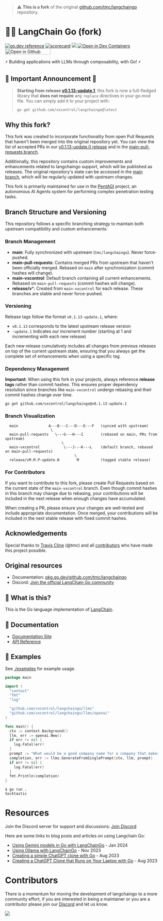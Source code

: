 > ⚠️ **This is a fork** of the original [github.com/tmc/langchaingo](https://github.com/tmc/langchaingo) repository.

# 🦜️🔗 LangChain Go (fork)

[![go.dev reference](https://img.shields.io/badge/go.dev-reference-007d9c?logo=go&logoColor=white&style=flat-square)](https://pkg.go.dev/github.com/tmc/langchaingo)
[![scorecard](https://goreportcard.com/badge/github.com/tmc/langchaingo)](https://goreportcard.com/report/github.com/tmc/langchaingo)
[![](https://dcbadge.vercel.app/api/server/t9UbBQs2rG?compact=true&style=flat)](https://discord.gg/t9UbBQs2rG)
[![Open in Dev Containers](https://img.shields.io/static/v1?label=Dev%20Containers&message=Open&color=blue&logo=visualstudiocode)](https://vscode.dev/redirect?url=vscode://ms-vscode-remote.remote-containers/cloneInVolume?url=https://github.com/vxcontrol/langchaingo)
[<img src="https://github.com/codespaces/badge.svg" title="Open in Github Codespace" width="150" height="20">](https://codespaces.new/vxcontrol/langchaingo)

⚡ Building applications with LLMs through composability, with Go! ⚡

## 🚀 Important Announcement 🚀

> **Starting from release [v0.1.13-update.1](https://github.com/vxcontrol/langchaingo/releases/tag/v0.1.13-update.1)**, this fork is now a full-fledged library that **does not require** any `replace` directives in your go.mod file. You can simply add it to your project with:
>
> ```bash
> go get github.com/vxcontrol/langchaingo@latest
> ```

## Why this fork?

This fork was created to incorporate functionality from open Pull Requests that haven't been merged into the original repository yet. You can view the list of accepted PRs in our [v0.1.13-update.0 release](https://github.com/vxcontrol/langchaingo/releases/tag/v0.1.13-update.0) and in the [main-pull-requests branch](https://github.com/vxcontrol/langchaingo/commits/main-pull-requests/).

Additionally, this repository contains custom improvements and enhancements related to langchaingo support, which will be published as releases. The original repository's state can be accessed in the [main branch](https://github.com/vxcontrol/langchaingo/tree/main), which will be regularly updated with upstream changes.

This fork is primarily maintained for use in the [PentAGI](https://github.com/vxcontrol/pentagi) project, an autonomous AI Agents system for performing complex penetration testing tasks.

## Branch Structure and Versioning

This repository follows a specific branching strategy to maintain both upstream compatibility and custom enhancements:

### Branch Management

- **main**: Fully synchronized with upstream (`tmc/langchaingo`). Never force-pushed.
- **main-pull-requests**: Contains merged PRs from upstream that haven't been officially merged. Rebased on `main` after synchronization (commit hashes will change).
- **main-vxcontrol**: Default branch containing all current enhancements. Rebased on `main-pull-requests` (commit hashes will change).
- **release/v***: Created from `main-vxcontrol` for each release. These branches are stable and never force-pushed.

### Versioning

Release tags follow the format `v0.1.13-update.1`, where:
- `v0.1.13` corresponds to the latest upstream release version
- `-update.1` indicates our increment number (starting at 1 and incrementing with each new release)

Each new release cumulatively includes all changes from previous releases on top of the current upstream state, ensuring that you always get the complete set of enhancements when using a specific tag.

### Dependency Management

**Important**: When using this fork in your projects, always reference **release tags** rather than commit hashes. This ensures proper dependency resolution since branches like `main-vxcontrol` undergo rebasing and their commit hashes change over time.

```
go get github.com/vxcontrol/langchaingo@v0.1.13-update.1
```

### Branch Visualization

```
  main              A---B---C---D---E---F   (synced with upstream)
                     \
  main-pull-requests   \---G---H---I        (rebased on main, PRs from upstream)
                          \
  main-vxcontrol           \---J---K---L    (default branch, rebased on main-pull-requests)
                                \
  release/vM.M.P-update.N        M          (tagged stable release)
```

### For Contributors

If you want to contribute to this fork, please create Pull Requests based on the current state of the `main-vxcontrol` branch. Even though commit hashes in this branch may change due to rebasing, your contributions will be included in the next release when enough changes have accumulated.

When creating a PR, please ensure your changes are well-tested and include appropriate documentation. Once merged, your contributions will be included in the next stable release with fixed commit hashes.

## Acknowledgements

Special thanks to [Travis Cline](https://github.com/tmc) (@tmc) and all [contributors](https://github.com/tmc/langchaingo/graphs/contributors) who have made this project possible.

## Original resources

- Documentation: [pkg.go.dev/github.com/tmc/langchaingo](https://pkg.go.dev/github.com/tmc/langchaingo)
- Discord: [Join the official LangChain Go community](https://discord.gg/t9UbBQs2rG)

## 🤔 What is this?

This is the Go language implementation of [LangChain](https://github.com/langchain-ai/langchain).

## 📖 Documentation

- [Documentation Site](https://vxcontrol.github.io/langchaingo/docs/)
- [API Reference](https://pkg.go.dev/github.com/vxcontrol/langchaingo)


## 🎉 Examples

See [./examples](./examples) for example usage.

```go
package main

import (
  "context"
  "fmt"
  "log"

  "github.com/vxcontrol/langchaingo/llms"
  "github.com/vxcontrol/langchaingo/llms/openai"
)

func main() {
  ctx := context.Background()
  llm, err := openai.New()
  if err != nil {
    log.Fatal(err)
  }
  prompt := "What would be a good company name for a company that makes colorful socks?"
  completion, err := llms.GenerateFromSinglePrompt(ctx, llm, prompt)
  if err != nil {
    log.Fatal(err)
  }
  fmt.Println(completion)
}
```

```shell
$ go run .
Socktastic
```

# Resources

Join the Discord server for support and discussions: [Join Discord](https://discord.gg/t9UbBQs2rG)

Here are some links to blog posts and articles on using Langchain Go:

- [Using Gemini models in Go with LangChainGo](https://eli.thegreenplace.net/2024/using-gemini-models-in-go-with-langchaingo/) - Jan 2024
- [Using Ollama with LangChainGo](https://eli.thegreenplace.net/2023/using-ollama-with-langchaingo/) - Nov 2023
- [Creating a simple ChatGPT clone with Go](https://sausheong.com/creating-a-simple-chatgpt-clone-with-go-c40b4bec9267?sk=53a2bcf4ce3b0cfae1a4c26897c0deb0) - Aug 2023
- [Creating a ChatGPT Clone that Runs on Your Laptop with Go](https://sausheong.com/creating-a-chatgpt-clone-that-runs-on-your-laptop-with-go-bf9d41f1cf88?sk=05dc67b60fdac6effb1aca84dd2d654e) - Aug 2023


# Contributors

There is a momentum for moving the development of langchaingo to a more community effort, if you are interested in being a maintainer or you are a contributor please join our [Discord](https://discord.gg/t9UbBQs2rG) and let us know.

<a href="https://github.com/tmc/langchaingo/graphs/contributors">
  <img src="https://contrib.rocks/image?repo=tmc/langchaingo" />
</a>
